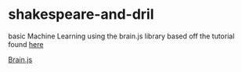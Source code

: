 # shakespeare-and-dril
basic Machine Learning using the brain.js library
based off the tutorial found <a href="https://itnext.io/you-can-build-a-neural-network-in-javascript-even-if-you-dont-really-understand-neural-networks-e63e12713a3">here</a>

<a href="https://github.com/BrainJS/brain.js">Brain.js</a>
